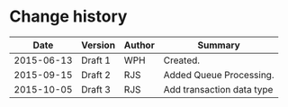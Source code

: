 # Change history

| Date       | Version            | Author             | Summary                   |
|------------|--------------------|--------------------|---------------------------|
| 2015-06-13 | Draft 1            | WPH                | Created.                  |
| 2015-09-15 | Draft 2            | RJS                | Added Queue Processing.   |
| 2015-10-05 | Draft 3            | RJS                | Add transaction data type |
